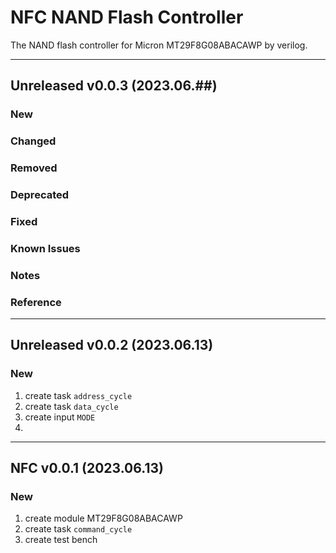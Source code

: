 # NFC NAND Flash Controller
The NAND flash controller for Micron MT29F8G08ABACAWP by verilog.

-----------------------------------
## Unreleased v0.0.3 (2023.06.##)
### New
### Changed
### Removed
### Deprecated
### Fixed
### Known Issues
### Notes
### Reference

-----------------------------------
## Unreleased v0.0.2 (2023.06.13)
### New
1. create task `address_cycle`
2. create task `data_cycle`
3. create input `MODE`
4. 
-----------------------------------
## NFC v0.0.1 (2023.06.13)
### New
1. create module MT29F8G08ABACAWP
2. create task `command_cycle`
3. create test bench